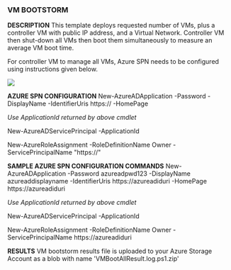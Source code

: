 ### VM BOOTSTORM ###

<b>DESCRIPTION</b>
This template deploys requested number of VMs, plus a controller VM with public IP address, and a Virtual Network. Controller VM then shut-down all VMs then boot them simultaneously to measure an average VM boot time.

For controller VM to manage all VMs, Azure SPN needs to be configured using instructions given below.

<a href="https://portal.azure.com/#create/Microsoft.Template/uri/https%3A%2F%2Fraw.githubusercontent.com%2FAzure%2Fazure-quickstart-templates%2Fmaster%2Fvm-bootstorm%2Fazuredeploy.json" target="_blank">
    <img src="http://azuredeploy.net/deploybutton.png"/>
</a>


<b>AZURE SPN CONFIGURATION</b>
New-AzureADApplication -Password <any string to use as a password> -DisplayName <Any String Name> -IdentifierUris https://<UseAnyName e.g. serviceprinciplenm> -HomePage <same as IdentifierUris parameter>

<i>Use ApplicationId returned by above cmdlet</i>

New-AzureADServicePrincipal -ApplicationId <ApplicationId>

New-AzureRoleAssignment -RoleDefinitionName Owner -ServicePrincipalName "https://<same as IdentifierUris parameter>"


<b>SAMPLE AZURE SPN CONFIGURATION COMMANDS</b>
New-AzureADApplication -Password azureadpwd123 -DisplayName azureaddisplayname -IdentifierUris https://azureadiduri -HomePage https://azureadiduri

<i>Use ApplicationId returned by above cmdlet</i>

New-AzureADServicePrincipal -ApplicationId <ApplicationId retured by New-AzureADApplication>

New-AzureRoleAssignment -RoleDefinitionName Owner -ServicePrincipalName https://azureadiduri


<b>RESULTS</b>
VM bootstorm results file is uploaded to your Azure Storage Account as a blob with name 'VMBootAllResult.log.ps1.zip'